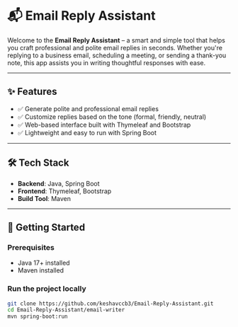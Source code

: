 # 📬 Email Reply Assistant

Welcome to the **Email Reply Assistant** – a smart and simple tool that helps you craft professional and polite email replies in seconds. Whether you're replying to a business email, scheduling a meeting, or sending a thank-you note, this app assists you in writing thoughtful responses with ease.

---

## ✨ Features

- ✅ Generate polite and professional email replies
- ✅ Customize replies based on the tone (formal, friendly, neutral)
- ✅ Web-based interface built with Thymeleaf and Bootstrap
- ✅ Lightweight and easy to run with Spring Boot

---

## 🛠️ Tech Stack

- **Backend**: Java, Spring Boot
- **Frontend**: Thymeleaf, Bootstrap
- **Build Tool**: Maven

---

## 🚀 Getting Started

### Prerequisites
- Java 17+ installed
- Maven installed

### Run the project locally

```bash
git clone https://github.com/keshavccb3/Email-Reply-Assistant.git
cd Email-Reply-Assistant/email-writer
mvn spring-boot:run
